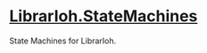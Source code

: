 # [LibrarIoh.StateMachines](https://github.com/SorceressSpell/LibrarIoh.StateMachines)

State Machines for LibrarIoh.
